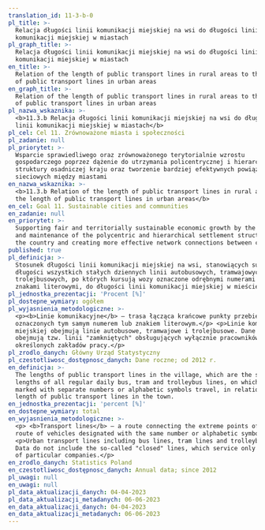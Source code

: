 ```yaml
---
translation_id: 11-3-b-0
pl_title: >-
  Relacja długości linii komunikacji miejskiej na wsi do długości linii
  komunikacji miejskiej w miastach
pl_graph_title: >-
  Relacja długości linii komunikacji miejskiej na wsi do długości linii
  komunikacji miejskiej w miastach
en_title: >-
  Relation of the length of public transport lines in rural areas to the length
  of public transport lines in urban areas
en_graph_title: >-
  Relation of the length of public transport lines in rural areas to the length
  of public transport lines in urban areas
pl_nazwa_wskaznika: >-
  <b>11.3.b Relacja długości linii komunikacji miejskiej na wsi do długości
  linii komunikacji miejskiej w miastach</b>
pl_cel: Cel 11. Zrównoważone miasta i społeczności
pl_zadanie: null
pl_priorytet: >-
  Wsparcie sprawiedliwego oraz zrównoważonego terytorialnie wzrostu
  gospodarczego poprzez dążenie do utrzymania policentrycznej i hierarchicznej
  struktury osadniczej kraju oraz tworzenie bardziej efektywnych powiązań
  sieciowych między miastami
en_nazwa_wskaznika: >-
  <b>11.3.b Relation of the length of public transport lines in rural areas to
  the length of public transport lines in urban areas</b>
en_cel: Goal 11. Sustainable cities and communities
en_zadanie: null
en_priorytet: >-
  Supporting fair and territorially sustainable economic growth by the pursuit
  and maintenance of the polycentric and hierarchical settlement structure of
  the country and creating more effective network connections between cities
published: true
pl_definicja: >-
  Stosunek długości linii komunikacji miejskiej na wsi, stanowiących sumę
  długości wszystkich stałych dziennych linii autobusowych, tramwajowych i
  trolejbusowych, po których kursują wozy oznaczone odrębnymi numerami lub
  znakami literowymi, do długości linii komunikacji miejskiej w mieście.
pl_jednostka_prezentacji: 'Procent [%]'
pl_dostepne_wymiary: ogółem
pl_wyjasnienia_metodologiczne: >-
  <p><b>Linie komunikacyjne</b> – trasa łącząca krańcowe punkty przebiegu wozów
  oznaczonych tym samym numerem lub znakiem literowym.</p> <p>Linie komunikacji
  miejskiej obejmują linie autobusowe, tramwajowe i trolejbusowe. Dane nie
  obejmują tzw. linii "zamkniętych" obsługujących wyłącznie pracowników
  określonych zakładów pracy.</p>
pl_zrodlo_danych: Główny Urząd Statystyczny
pl_czestotliwosc_dostępnosc_danych: Dane roczne; od 2012 r.
en_definicja: >-
  The lengths of public transport lines in the village, which are the sum of the
  lengths of all regular daily bus, tram and trolleybus lines, on which vehicles
  marked with separate numbers or alphabetic symbols travel, in relation to the
  length of public transport lines in the town.
en_jednostka_prezentacji: 'percent [%]'
en_dostepne_wymiary: total
en_wyjasnienia_metodologiczne: >-
  <p> <b>Transport lines</b> – a route connecting the extreme points of the
  route of vehicles designated with the same number or alphabetic symbol.</p>
  <p>Urban transport lines including bus lines, tram lines and trolleybus lines.
  Data do not include the so-called "closed" lines, which service only employees
  of particular companies.</p>
en_zrodlo_danych: Statistics Poland
en_czestotliwosc_dostępnosc_danych: Annual data; since 2012
pl_uwagi: null
en_uwagi: null
pl_data_aktualizacji_danych: 04-04-2023
pl_data_aktualizacji_metadanych: 06-06-2023
en_data_aktualizacji_danych: 04-04-2023
en_data_aktualizacji_metadanych: 06-06-2023
---
```

